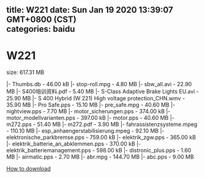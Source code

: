 
title: W221
date: Sun Jan 19 2020 13:39:07 GMT+0800 (CST)    
categories: baidu
---

# W221
size: 617.31 MB
 
 
|- Thumbs.db - 46.00 kB
|- stop-roll.mpg - 4.80 MB
|- sbw_all.avi - 22.90 MB
|- S400培训资料.pdf - 5.40 MB
|- S-Class Adaptive Brake Lights EU.avi - 25.90 MB
|- S 400 Hybrid (W 221) High voltage protection_CHN.wmv - 35.90 MB
|- Pro Safe.pps - 15.10 MB
|- pre_safe.mpg - 40.60 MB
|- nightview.pps - 7.70 MB
|- motor_sicherungen.pps - 374.00 kB
|- motor_modellvarianten.pps - 397.00 kB
|- motor.pps - 40.60 MB
|- m272.pps - 51.40 MB
|- m272.pdf - 3.90 MB
|- fahrassistenzsysteme.mpeg - 110.10 MB
|- esp_anhaengerstabilisierung.mpeg - 92.10 MB
|- elektronische_parkbremse.pps - 759.00 kB
|- elektrik_zgw.pps - 365.00 kB
|- elektrik_batterie_an_abklemmen.pps - 370.00 kB
|- elektrik_batteriemanagement.pps - 598.00 kB
|- distronic_plus.pps - 1.60 MB
|- airmatic.pps - 2.70 MB
|- abr.mpg - 144.70 MB
|- abc.pps - 9.00 MB

[How to download](https://bpcam.bemobtrk.com/go/2ceec3aa-1ca2-46d6-b9ff-aaa5c184517c?jno=3605)